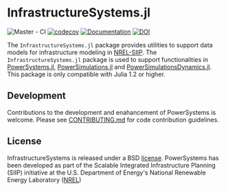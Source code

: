 # InfrastructureSystems.jl

![Master - CI](https://github.com/NREL-SIIP/InfrastructureSystems.jl/workflows/Master%20-%20CI/badge.svg)
[![codecov](https://codecov.io/gh/NREL-SIIP/InfrastructureSystems.jl/branch/master/graph/badge.svg)](https://codecov.io/gh/NREL-SIIP/InfrastructureSystems.jl)
[![Documentation](https://github.com/NREL-SIIP/InfrastructureSystems.jl/workflows/Documentation/badge.svg)](https://nrel-siip.github.io/InfrastructureSystems.jl/stable/)
[![DOI](https://zenodo.org/badge/202787784.svg)](https://zenodo.org/badge/latestdoi/202787784)

The `InfrastructureSystems.jl` package provides utilities to support data models for infrastructure modeling in [NREL-SIIP](https://github.com/NREL-SIIP). The `InfrastructureSystems.jl` package is used to support functionalities in [PowerSystems.jl](https://github.com/NREL-SIIP/PowerSystems.jl), [PowerSimulations.jl](https://github.com/NREL-SIIP/PowerSystems.jl) and [PowerSimulationsDynamics.jl](https://github.com/NREL-SIIP/PowerSimulationsDynamics.jl). This package is only compatible with Julia 1.2 or higher.

## Development

Contributions to the development and enahancement of PowerSystems is welcome. Please see [CONTRIBUTING.md](https://github.com/NREL-SIIP/InfrastructureSystems.jl/blob/master/CONTRIBUTING.md) for code contribution guidelines.

## License

InfrastructureSystems is released under a BSD [license](https://github.com/NREL-SIIP/InfrastructureSystems.jl/blob/master/LICENSE). PowerSystems has been developed as part of the Scalable Integrated Infrastructure Planning (SIIP)
initiative at the U.S. Department of Energy's National Renewable Energy Laboratory ([NREL](https://www.nrel.gov/))
